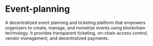 # Event-planning
 A decentralized event planning and ticketing platform that empowers organizers to create, manage, and monetize events using blockchain technology. It provides transparent ticketing, on-chain access control, vendor management, and decentralized payments.
